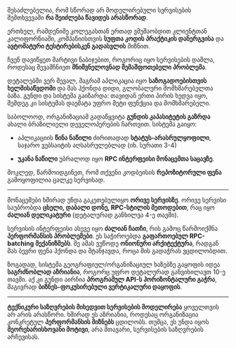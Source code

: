 შესაძლებელია, რომ სწორად არ მოდელირებული სერვისების შემთხვევაში **რა შეიძლება წავიდეს არასწორად**.

ერთხელ, რამდენიმე კოლეგასთან ერთად ვმუშაობდით კლიენტთან კალიფორნიაში, კომპანიისთვის **სუფთა კოდის პრაქტიკის დანერგვისა** და **ავტომატური ტესტირებისკენ გადასვლის** მიზნით.

ჩვენ დავიწყეთ მარტივი ნაბიჯებით, როგორიც იყო სერვისების დაშლა, როდესაც შევამჩნიეთ **მნიშვნელოვნად შემაშფოთებელი პრობლემა**.

დეტალებში ვერ შევალ, მაგრამ აპლიკაცია იყო **საზოგადოებისთვის ხელმისაწვდომი** და მას ჰქონდა დიდი, გლობალური მომხმარებელთა ბაზა. გუნდი და სისტემა გაიზარდა: თავიდან ერთი პირის ხედვა იყო, შემდეგ კი სისტემას დაემატა უფრო მეტი ფუნქცია და მომხმარებელი.

საბოლოოდ, ორგანიზაციამ გადაწყვიტა **გუნდის კაპასიტეტის გაზრდა** ახალი ბრაზილიელი დეველოპერების ჩართვით. სისტემა გაიყო:

- აპლიკაციის **წინა ნაწილი** ძირითადად **სტატუს-არასრულყოფილი**, საჯარო ვებსაიტის აღსასრულებლად (იხ. სურათი 3-4)
    
- **უკანა ნაწილი** უბრალოდ იყო **RPC ინტერფეისი მონაცემთა საცავზე**.
    

მოკლედ, წარმოიდგინეთ, რომ თქვენი კოდბეისის **რეპოზიტორული ფენა** გამოყოფილია ცალკე სერვისად.

---

მონაცემები ხშირად უნდა გაკეთებულიყო **ორივე სერვისზე**. ორივე სერვისი საუბრობდა **ცხელი, დაბალი დონე, RPC-სტილის მეთოდებით**, რაც იყო **ძალიან დელიკატური** (დეტალურად განხილვა 4-ე თავში).

სერვისის ინტერფეისი ასევე იყო **ძალიან ჩათჩი**, რის გამოც წარმოიქმნა **პერფორმანსის პრობლემები**. ეს საჭიროებდა **გაფართოებულ RPC-batching მექანიზმებს**. მე ამას ვუწოდე **ონიონური არქიტექტურა**, რადგან მას ბევრი ფენა ჰქონდა და მტანჯავდა, როცა მის გადაჭრას ვცდილობდით.

ზოგადად, სისტემა გეოგრაფიულ/ორგანიზაციულ ხაზებზე გაყოფის იდეა **საგრძნობლად აზრიანია**, როგორც უფრო დეტალურად განვიხილავთ 10-ე თავში. აქ კი გუნდი აირჩია **პროგრამულ API-ს ჰორიზონტალური გაჭრა**, მაგივრად **ბიზნეს-ფოკუსირებული ვერტიკალური დაყოფის**.

---

**ტექნიკური საზღვრების მიხედვით სერვისების მოდელირება** ყოველთვის არ არის არასწორი. ხშირად ეს აზრიანია, როდესაც ორგანიზაცია კონკრეტულ **პერფორმანსის მიზნებს** ცდილობს. თუმცა, ეს უნდა იყოს **მეორეხარისხოვანი მოტივი**, არა მთავარი, სერვისების საზღვრების არჩევისას.